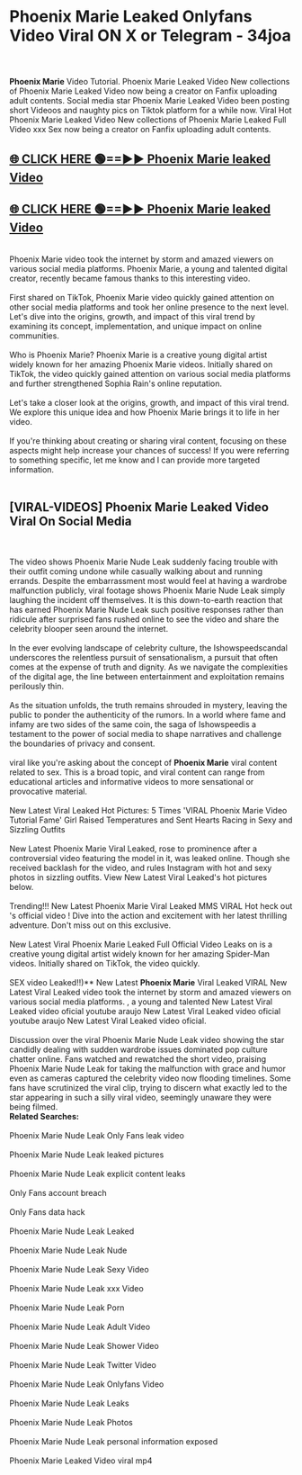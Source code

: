 <h1> Phoenix Marie Leaked Onlyfans Video Viral ON X or Telegram - 34joa </h1>

# 
<br>
<strong>Phoenix Marie</strong> Video Tutorial. Phoenix Marie Leaked Video New collections of  Phoenix Marie Leaked Video now being a creator on Fanfix uploading adult contents. Social media star Phoenix Marie Leaked Video been posting short Videoos and naughty pics on Tiktok platform for a while now. Viral Hot Phoenix Marie Leaked Video New collections of Phoenix Marie Leaked Full Video xxx Sex now being a creator on Fanfix uploading adult contents.
<br>

## [🌐 CLICK HERE 🟢==►► Phoenix Marie leaked Video ](https://onlyclips.site?title=Phoenix_Marie&ref=git)


## [🌐 CLICK HERE 🟢==►► Phoenix Marie leaked Video ](https://onlyclips.site?title=Phoenix_Marie&ref=git)

<br>
Phoenix Marie video took the internet by storm and amazed viewers on various social media platforms. Phoenix Marie, a young and talented digital creator, recently became famous thanks to this interesting video.
<br><br>
First shared on TikTok, Phoenix Marie video quickly gained attention on other social media platforms and took her online presence to the next level. Let's dive into the origins, growth, and impact of this viral trend by examining its concept, implementation, and unique impact on online communities.
<br><br>
Who is Phoenix Marie? Phoenix Marie is a creative young digital artist widely known for her amazing Phoenix Marie videos. Initially shared on TikTok, the video quickly gained attention on various social media platforms and further strengthened Sophia Rain's online reputation.
<br><br>
Let's take a closer look at the origins, growth, and impact of this viral trend. We explore this unique idea and how Phoenix Marie brings it to life in her video.
<br><br>
If you're thinking about creating or sharing viral content, focusing on these aspects might help increase your chances of success! If you were referring to something specific, let me know and I can provide more targeted information.
<br><br>
<h2>[VIRAL-VIDEOS] Phoenix Marie Leaked Video Viral On Social Media</h2>
<br><br>
The video shows Phoenix Marie Nude Leak suddenly facing trouble with their outfit coming undone while casually walking about and running errands. Despite the embarrassment most would feel at having a wardrobe malfunction publicly, viral footage shows Phoenix Marie Nude Leak simply laughing the incident off themselves. It is this down-to-earth reaction that has earned Phoenix Marie Nude Leak such positive responses rather than ridicule after surprised fans rushed online to see the video and share the celebrity blooper seen around the internet.
<br><br>
In the ever evolving landscape of celebrity culture, the Ishowspeedscandal underscores the relentless pursuit of sensationalism, a pursuit that often comes at the expense of truth and dignity. As we navigate the complexities of the digital age, the line between entertainment and exploitation remains perilously thin.
<br><br>
As the situation unfolds, the truth remains shrouded in mystery, leaving the public to ponder the authenticity of the rumors. In a world where fame and infamy are two sides of the same coin, the saga of Ishowspeedis a testament to the power of social media to shape narratives and challenge the boundaries of privacy and consent.
<br><br>
viral like you're asking about the concept of <strong>Phoenix Marie</strong> viral content related to sex. This is a broad topic, and viral content can range from educational articles and informative videos to more sensational or provocative material.
<br><br>
New Latest Viral Leaked Hot Pictures: 5 Times 'VIRAL Phoenix Marie Video Tutorial Fame' Girl Raised Temperatures and Sent Hearts Racing in Sexy and Sizzling Outfits
<br><br>
New Latest Phoenix Marie Viral Leaked, rose to prominence after a controversial video featuring the model in it, was leaked online. Though she received backlash for the video, and rules Instagram with hot and sexy photos in sizzling outfits. View New Latest Viral Leaked's hot pictures below.
<br><br>
Trending!!! New Latest Phoenix Marie Viral Leaked MMS VIRAL Hot heck out 's official video ! Dive into the action and excitement with her latest thrilling adventure. Don't miss out on this exclusive.
<br><br>
New Latest Viral Phoenix Marie Leaked Full Official Video Leaks on  is a creative young digital artist widely known for her amazing Spider-Man videos. Initially shared on TikTok, the video quickly.
<br><br>
SEX video Leaked!!)** New Latest <strong>Phoenix Marie</strong> Viral Leaked VIRAL New Latest Viral Leaked video took the internet by storm and amazed viewers on various social media platforms. , a young and talented New Latest Viral Leaked video oficial youtube araujo New Latest Viral Leaked video oficial youtube araujo New Latest Viral Leaked video oficial.
<br><br>
Discussion over the viral Phoenix Marie Nude Leak video showing the star candidly dealing with sudden wardrobe issues dominated pop culture chatter online. Fans watched and rewatched the short video, praising Phoenix Marie Nude Leak for taking the malfunction with grace and humor even as cameras captured the celebrity video now flooding timelines. Some fans have scrutinized the viral clip, trying to discern what exactly led to the star appearing in such a silly viral video, seemingly unaware they were being filmed.
<br>
<strong>Related Searches:</strong>
<br><br>
Phoenix Marie Nude Leak Only Fans leak video
<br><br>
Phoenix Marie Nude Leak leaked pictures
<br><br>
Phoenix Marie Nude Leak explicit content leaks
<br><br>
Only Fans account breach
<br><br>
Only Fans data hack
<br><br>
Phoenix Marie Nude Leak Leaked
<br><br>
Phoenix Marie Nude Leak Nude
<br><br>
Phoenix Marie Nude Leak Sexy Video
<br><br>
Phoenix Marie Nude Leak xxx Video
<br><br>
Phoenix Marie Nude Leak Porn
<br><br>
Phoenix Marie Nude Leak Adult Video
<br><br>
Phoenix Marie Nude Leak Shower Video
<br><br>
Phoenix Marie Nude Leak Twitter Video
<br><br>
Phoenix Marie Nude Leak Onlyfans Video
<br><br>
Phoenix Marie Nude Leak Leaks
<br><br>
Phoenix Marie Nude Leak Photos
<br><br>
Phoenix Marie Nude Leak personal information exposed
<br><br>
Phoenix Marie Leaked Video viral mp4